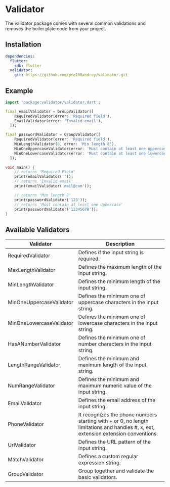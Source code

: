 # Validator

The validator package comes with several common validations and removes the boiler plate code from your project.

## Installation

``` yaml
dependencies:
  flutter:
    sdk: flutter
  validator:
    git: https://github.com/pro100andrey/validator.git
```

## Example

``` dart
import 'package:validator/validator.dart';

final emailValidator = GroupValidator([
    RequiredValidator(error: 'Required field'),
    EmailValidator(error: 'Invalid email'),
  ]);

final passwordValidator = GroupValidator([
    RequiredValidator(error: 'Required field'),
    MinLengthValidator(8, error: 'Min length 8'),
    MinOneUppercaseValidator(error: 'Must contain at least one uppercase'),
    MinOneLowercaseValidator(error: 'Must contain at least one lowercase'),
  ]);

void main() {
    // returns 'Required Field'
    print(emailValidator(''));
    // returns 'Invalid email'
    print(emailValidator('mail@com'));

    // returns 'Min length 8'
    print(passwordValidator('123'));
    // returns 'Must contain at least one uppercase'
    print(passwordValidator('12345678'));
}

```

## Available Validators

| Validator | Description |
| - | - |
| RequiredValidator | Defines if the input string is required. |
| MaxLengthValidator | Defines the maximum length of the input string. |
| MinLengthValidator | Defines the minimum length of the input string. |
| MinOneUppercaseValidator | Defines the minimum one of uppercase characters in the input string. |
| MinOneLowercaseValidator | Defines the minimum one of lowercase characters in the input string. |
| HasANumberValidator |  Defines the minimum one of number characters in the input string. |
| LengthRangeValidator | Defines the minimum and maximum length of the input string. |
| NumRangeValidator |  Defines the minimum and maximum numeric value of the input string. |
| EmailValidator | Defines the email address of the input string. |
| PhoneValidator | It recognizes the phone numbers starting with + or 0, no length limitations and handles #, x, ext, extension extension conventions. |
| UrlValidator | Defines the URL pattern of the input string. |
| MatchValidator | Defines a custom regular expression string. |
| GroupValidator | Group together and validate the basic validators. |
